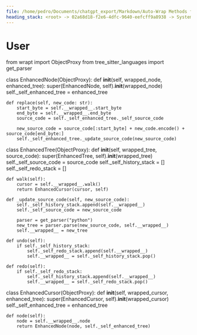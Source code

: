 ```yaml
---
file: /home/pedro/Documents/chatgpt_export/Markdown/Auto-Wrap Methods for Objects.md
heading_stack: <root> -> 02a68d18-f2e6-4dfc-9640-eefcff9a8938 -> System -> 16f71094-696f-4659-a5b7-a5ea706f6ddd -> System -> aaa26859-01d8-49bd-b879-7d8ec5f19da1 -> User
---
```

# User

from wrapt import ObjectProxy
from tree_sitter_languages import get_parser

class EnhancedNode(ObjectProxy):
    def __init__(self, wrapped_node, enhanced_tree):
        super(EnhancedNode, self).__init__(wrapped_node)
        self._self_enhanced_tree = enhanced_tree

    def replace(self, new_code: str):
        start_byte = self.__wrapped__.start_byte
        end_byte = self.__wrapped__.end_byte
        source_code = self._self_enhanced_tree._self_source_code

        new_source_code = source_code[:start_byte] + new_code.encode() + source_code[end_byte:]
        self._self_enhanced_tree._update_source_code(new_source_code)

class EnhancedTree(ObjectProxy):
    def __init__(self, wrapped_tree, source_code):
        super(EnhancedTree, self).__init__(wrapped_tree)
        self._self_source_code = source_code
        self._self_history_stack = []
        self._self_redo_stack = []

    def walk(self):
        cursor = self.__wrapped__.walk()
        return EnhancedCursor(cursor, self)
    
    def _update_source_code(self, new_source_code):
        self._self_history_stack.append(self.__wrapped__)
        self._self_source_code = new_source_code

        parser = get_parser("python")
        new_tree = parser.parse(new_source_code, self.__wrapped__)
        self.__wrapped__ = new_tree

    def undo(self):
        if self._self_history_stack:
            self._self_redo_stack.append(self.__wrapped__)
            self.__wrapped__ = self._self_history_stack.pop()

    def redo(self):
        if self._self_redo_stack:
            self._self_history_stack.append(self.__wrapped__)
            self.__wrapped__ = self._self_redo_stack.pop()

class EnhancedCursor(ObjectProxy):
    def __init__(self, wrapped_cursor, enhanced_tree):
        super(EnhancedCursor, self).__init__(wrapped_cursor)
        self._self_enhanced_tree = enhanced_tree

    def node(self):
        node = self.__wrapped__.node
        return EnhancedNode(node, self._self_enhanced_tree)

